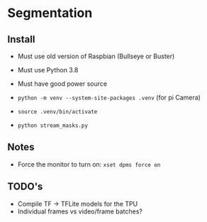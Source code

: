 # Segmentation

## Install

- Must use old version of Raspbian (Bullseye or Buster)
- Must use Python 3.8
- Must have good power source

- `python -m venv --system-site-packages .venv` (for pi Camera)
- `source .venv/bin/activate`
- `python stream_masks.py`


## Notes

- Force the monitor to turn on: `xset dpms force on`


## TODO's

- Compile TF -> TFLite models for the TPU
- Individual frames vs video/frame batches?
